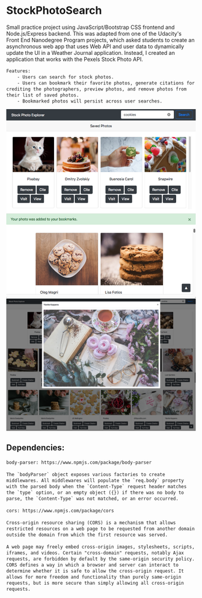 # StockPhotoSearch

Small practice project using JavaScript/Bootstrap CSS frontend and Node.js/Express backend. This was adapted from one of the Udacity's Front End Nanodegree Program projects, which asked students to create an asynchronous web app that uses Web API and user data to dynamically update the UI in a Weather Journal application. Instead, I created an application that works with the Pexels Stock Photo API. 

    Features:
        - Users can search for stock photos. 
        - Users can bookmark their favorite photos, generate citations for crediting the photographers, preview photos, and remove photos from their list of saved photos.
        - Bookmarked photos will persist across user searches.

<img src="./img/StockPhotoExplorer.png"/>
<img src="./img/StockPhotoExplorer2.png"/>

## Dependencies:

    body-parser: https://www.npmjs.com/package/body-parser

    The `bodyParser` object exposes various factories to create middlewares. All middlewares will populate the `req.body` property with the parsed body when the `Content-Type` request header matches the `type` option, or an empty object ({}) if there was no body to parse, the `Content-Type` was not matched, or an error occurred.

    cors: https://www.npmjs.com/package/cors

    Cross-origin resource sharing (CORS) is a mechanism that allows restricted resources on a web page to be requested from another domain outside the domain from which the first resource was served.

    A web page may freely embed cross-origin images, stylesheets, scripts, iframes, and videos. Certain "cross-domain" requests, notably Ajax requests, are forbidden by default by the same-origin security policy. CORS defines a way in which a browser and server can interact to determine whether it is safe to allow the cross-origin request. It allows for more freedom and functionality than purely same-origin requests, but is more secure than simply allowing all cross-origin requests.